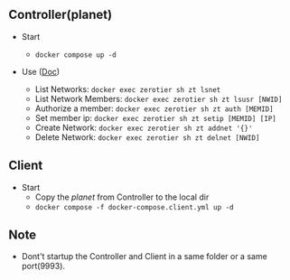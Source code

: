## Controller(planet)

- Start

  - `docker compose up -d`

- Use ([Doc](https://docs.zerotier.com/self-hosting/network-controllers))
  - List Networks: `docker exec zerotier sh zt lsnet`
  - List Network Members: `docker exec zerotier sh zt lsusr [NWID]`
  - Authorize a member: `docker exec zerotier sh zt auth [MEMID]`
  - Set member ip: `docker exec zerotier sh zt setip [MEMID] [IP]`
  - Create Network: `docker exec zerotier sh zt addnet '{}'`
  - Delete Network: `docker exec zerotier sh zt delnet [NWID]`

## Client

- Start
  - Copy the _planet_ from Controller to the local dir
  - `docker compose -f docker-compose.client.yml up -d`

## Note

- Dont't startup the Controller and Client in a same folder or a same port(9993).
